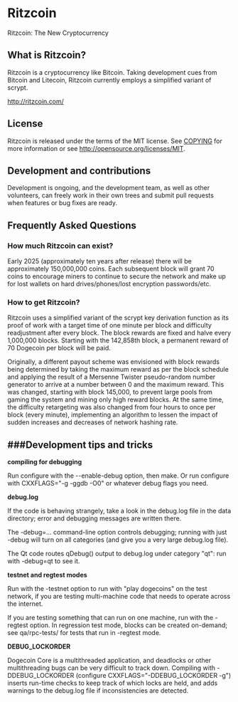 # Ritzcoin

Ritzcoin: The New Cryptocurrency

## What is Ritzcoin?
Ritzcoin is a cryptocurrency like Bitcoin. Taking development cues from Bitcoin and Litecoin, Ritzcoin currently employs a simplified variant of scrypt.

http://ritzcoin.com/

## License 
Ritzcoin is released under the terms of the MIT license. See [COPYING](COPYING)
for more information or see http://opensource.org/licenses/MIT.

## Development and contributions
Development is ongoing, and the development team, as well as other volunteers, can freely work in their own trees and submit pull requests when features or bug fixes are ready.

## Frequently Asked Questions

### How much Ritzcoin can exist? 
Early 2025 (approximately ten years after release) there will be approximately 150,000,000 coins.
Each subsequent block will grant 70 coins to encourage miners to continue to secure the network and make up for lost wallets on hard drives/phones/lost encryption passwords/etc.

### How to get Ritzcoin?
Ritzcoin uses a simplified variant of the scrypt key derivation function as its proof of work with a target time of one minute per block and difficulty readjustment after every block. The block rewards are fixed and halve every 1,000,000 blocks. Starting with the 142,858th block, a permanent reward of 70 Dogecoin per block will be paid. 

Originally, a different payout scheme was envisioned with block rewards being determined by taking the maximum reward as per the block schedule and applying the result of a Mersenne Twister pseudo-random number generator to arrive at a number between 0 and the maximum reward. This was changed, starting with block 145,000, to prevent large pools from gaming the system and mining only high reward blocks. At the same time, the difficulty retargeting was also changed from four hours to once per block (every minute), implementing an algorithm to lessen the impact of sudden increases and decreases of network hashing rate.

###Development tips and tricks
---------------------------

**compiling for debugging**

Run configure with the --enable-debug option, then make. Or run configure with
CXXFLAGS="-g -ggdb -O0" or whatever debug flags you need.

**debug.log**

If the code is behaving strangely, take a look in the debug.log file in the data directory;
error and debugging messages are written there.

The -debug=... command-line option controls debugging; running with just -debug will turn
on all categories (and give you a very large debug.log file).

The Qt code routes qDebug() output to debug.log under category "qt": run with -debug=qt
to see it.

**testnet and regtest modes**

Run with the -testnet option to run with "play dogecoins" on the test network, if you
are testing multi-machine code that needs to operate across the internet.

If you are testing something that can run on one machine, run with the -regtest option.
In regression test mode, blocks can be created on-demand; see qa/rpc-tests/ for tests
that run in -regtest mode.

**DEBUG_LOCKORDER**

Dogecoin Core is a multithreaded application, and deadlocks or other multithreading bugs
can be very difficult to track down. Compiling with -DDEBUG_LOCKORDER (configure
CXXFLAGS="-DDEBUG_LOCKORDER -g") inserts run-time checks to keep track of which locks
are held, and adds warnings to the debug.log file if inconsistencies are detected.
